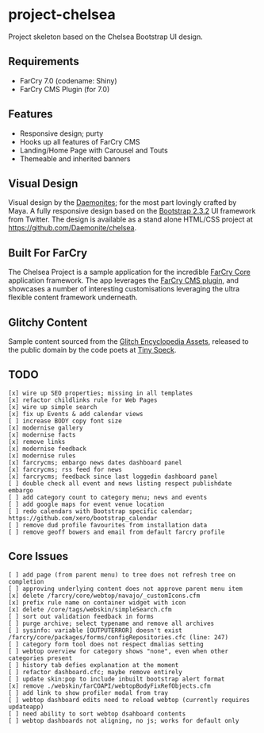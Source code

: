 project-chelsea
===============

Project skeleton based on the Chelsea Bootstrap UI design.

## Requirements

- FarCry 7.0 (codename: Shiny)
- FarCry CMS Plugin (for 7.0)

## Features

- Responsive design; purty
- Hooks up all features of FarCry CMS
- Landing/Home Page with Carousel and Touts
- Themeable and inherited banners

## Visual Design

Visual design by the [Daemonites](http://www.daemon.com.au/); for the most part lovingly crafted by Maya.  A fully responsive design based on the [Bootstrap 2.3.2](http://getbootstrap.com/2.3.2/) UI framework from Twitter. The design is available as a stand alone HTML/CSS project at https://github.com/Daemonite/chelsea.

## Built For FarCry

The Chelsea Project is a sample application for the incredible [FarCry Core](http://www.farcrycore.org/) application framework. The app leverages the [FarCry CMS plugin](https://github.com/farcrycore/plugin-farcrycms), and showcases a number of interesting customisations leveraging the ultra flexible content framework underneath.

## Glitchy Content

Sample content sourced from the [Glitch Encyclopedia Assets](http://www.glitchthegame.com/), released to the public domain by the code poets at [Tiny Speck](http://tinyspeck.com/). 

## TODO

	[x] wire up SEO properties; missing in all templates
	[x] refactor childlinks rule for Web Pages
	[x] wire up simple search
	[x] fix up Events & add calendar views
	[ ] increase BODY copy font size
	[x] modernise gallery
	[x] modernise facts
	[x] remove links
	[x] modernise feedback
	[x] modernise rules
	[x] farcrycms; embargo news dates dashboard panel
	[x] farcrycms; rss feed for news
	[x] farcrycms; feedback since last loggedin dashboard panel
	[ ] double check all event and news listing respect publishdate embargo
	[ ] add category count to category menu; news and events
	[ ] add google maps for event venue location
	[ ] redo calendars with Bootstrap specific calendar; https://github.com/xero/bootstrap_calendar
	[ ] remove dud profile favourites from installation data
	[ ] remove geoff bowers and email from default farcry profile


## Core Issues

	[ ] add page (from parent menu) to tree does not refresh tree on completion
	[ ] approving underlying content does not approve parent menu item
	[x] delete /farcry/core/webtop/navajo/_customIcons.cfm
	[x] prefix rule name on container widget with icon
	[x] delete /core/tags/webskin/simpleSearch.cfm
	[ ] sort out validation feedback in forms
	[ ] purge archive; select typename and remove all archives
	[ ] sysinfo: variable [OUTPUTERROR] doesn't exist /farcry/core/packages/forms/configRepositories.cfc (line: 247)
	[ ] category form tool does not respect dmalias setting
	[ ] webtop overview for category shows "none", even when other categories present
	[ ] history tab defies explanation at the moment
	[ ] refactor dashboard.cfc; maybe remove entirely
	[ ] update skin:pop to include inbuilt bootstrap alert format
	[x] remove ./webskin/farCOAPI/webtopBodyFixRefObjects.cfm
	[ ] add link to show profiler modal from tray
	[ ] webtop dashboard edits need to reload webtop (currently requires updateapp)
	[ ] need ability to sort webtop dsahboard contents
	[ ] webtop dashboards not aligning, no js; works for default only
